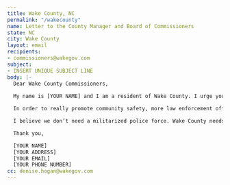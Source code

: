 ```yaml
---
title: Wake County, NC
permalink: "/wakecounty"
name: Letter to the County Manager and Board of Commissioners
state: NC
city: Wake County
layout: email
recipients:
- commissioners@wakegov.com
subject:
- INSERT UNIQUE SUBJECT LINE
body: |-
  Dear Wake County Commissioners,
  
  My name is [YOUR NAME] and I am a resident of Wake County. I urge you and the rest of the board to amend or deny the proposed budget for 2021. I would like to redirect money away from Wake Sheriff's Department and into social service programs that will benefit public health and our own communities, especially communities of color. The proposed budget for Fiscal Year 2021 (http://www.wakegov.com/budget/fy21/Documents/Recommended%20Budget%20Book.pdf) suggests cutting ambulances but not law enforcement. Fortunately it does not approve the $8 Million the Sheriff requested for even more officers, but that is less than 10% of the proposed total expenditures ($97,103,645) and it does little to invest in the community. Over 6,000 of my neighbors in Wake County are currently experiencing homelessness and in which nearly 100,000 of our neighbors in Wake County are impoverished and at risk of becoming homeless (www.raleighrescue.org) - these are the issues the board needs to address.

  In order to really promote community safety, more law enforcement officers and more detention officers is not the answer - it is more jobs, more educational opportunities, more arts programs, more community centers, more mental health resources, as well as more of a say in how our own communities function. This is a long transition process but change starts with reallocating this funding!

  I believe we don’t need a militarized police force. Wake County needs to create a space in which more mental health service providers, social workers, victim/survivor advocates, religious leaders, neighbors, and friends - all of the people who really make up our community - can look out for one another. Mayor Baldwin, will you look out for me, and will you look out for us?

  Thank you,

  [YOUR NAME]
  [YOUR ADDRESS]
  [YOUR EMAIL]
  [YOUR PHONE NUMBER]
cc: denise.hogan@wakegov.com
---
```

